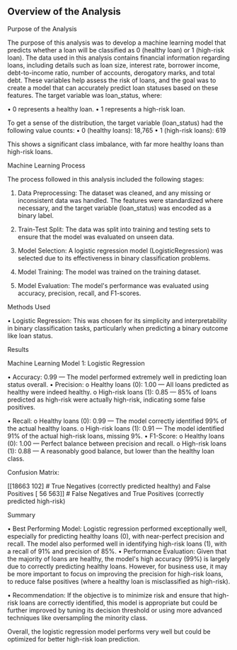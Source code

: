 ## Overview of the Analysis

Purpose of the Analysis

The purpose of this analysis was to develop a machine learning model that predicts whether a loan will be classified as 0 (healthy loan) or 1 (high-risk loan). The data used in this analysis contains financial information regarding loans, including details such as loan size, interest rate, borrower income, debt-to-income ratio, number of accounts, derogatory marks, and total debt. These variables help assess the risk of loans, and the goal was to create a model that can accurately predict loan statuses based on these features.
The target variable was loan_status, where:

•	0 represents a healthy loan.
•	1 represents a high-risk loan.

To get a sense of the distribution, the target variable (loan_status) had the following value counts:
•	0 (healthy loans): 18,765
•	1 (high-risk loans): 619

This shows a significant class imbalance, with far more healthy loans than high-risk loans.


Machine Learning Process


The process followed in this analysis included the following stages:

1.	Data Preprocessing: The dataset was cleaned, and any missing or inconsistent data was handled. The features were standardized where necessary, and the target variable (loan_status) was encoded as a binary label.

2.	Train-Test Split: The data was split into training and testing sets to ensure that the model was evaluated on unseen data.

3.	Model Selection: A logistic regression model (LogisticRegression) was selected due to its effectiveness in binary classification problems.

4.	Model Training: The model was trained on the training dataset.

5.	Model Evaluation: The model's performance was evaluated using accuracy, precision, recall, and F1-scores.

Methods Used


•	Logistic Regression: This was chosen for its simplicity and interpretability in binary classification tasks, particularly when predicting a binary outcome like loan status.

Results

Machine Learning Model 1: Logistic Regression

•	Accuracy: 0.99 — The model performed extremely well in predicting loan status overall.
•	Precision:
o	Healthy loans (0): 1.00 — All loans predicted as healthy were indeed healthy.
o	High-risk loans (1): 0.85 — 85% of loans predicted as high-risk were actually high-risk, indicating some false positives.

•	Recall:
o	Healthy loans (0): 0.99 — The model correctly identified 99% of the actual healthy loans.
o	High-risk loans (1): 0.91 — The model identified 91% of the actual high-risk loans, missing 9%.
•	F1-Score:
o	Healthy loans (0): 1.00 — Perfect balance between precision and recall.
o	High-risk loans (1): 0.88 — A reasonably good balance, but lower than the healthy loan class.

Confusion Matrix:

[[18663   102]  # True Negatives (correctly predicted healthy) and False Positives
 [   56   563]] # False Negatives and True Positives (correctly predicted high-risk)


Summary

•	Best Performing Model: Logistic regression performed exceptionally well, especially for predicting healthy loans (0), with near-perfect precision and recall. The model also performed well in identifying high-risk loans (1), with a recall of 91% and precision of 85%.
•	Performance Evaluation: Given that the majority of loans are healthy, the model's high accuracy (99%) is largely due to correctly predicting healthy loans. However, for business use, it may be more important to focus on improving the precision for high-risk loans, to reduce false positives (where a healthy loan is misclassified as high-risk).

•	Recommendation: If the objective is to minimize risk and ensure that high-risk loans are correctly identified, this model is appropriate but could be further improved by tuning its decision threshold or using more advanced techniques like oversampling the minority class.

Overall, the logistic regression model performs very well but could be optimized for better high-risk loan prediction.

